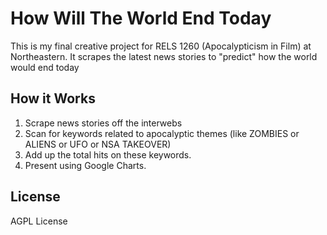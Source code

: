 How Will The World End Today
=======================

This is my final creative project for RELS 1260 (Apocalypticism in Film) at Northeastern.  It scrapes the latest news stories to "predict" how the world would end today

## How it Works

1. Scrape news stories off the interwebs
2. Scan for keywords related to apocalyptic themes (like ZOMBIES or ALIENS or UFO or NSA TAKEOVER)
3. Add up the total hits on these keywords.
4. Present using Google Charts.

## License

AGPL License
